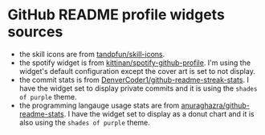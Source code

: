 # GitHub README profile widgets sources

- the skill icons are from [tandpfun/skill-icons](https://github.com/tandpfun/skill-icons).
- the spotify widget is from [kittinan/spotify-github-profile](https://github.com/kittinan/spotify-github-profile). I'm using the widget's default configuration except the cover art is set to not display.
- the commit stats is from [DenverCoder1/github-readme-streak-stats](https://github.com/DenverCoder1/github-readme-streak-stats). I have the widget set to display private commits and it is using the ```shades of purple```  theme.
- the programming langauge usage stats are from [anuraghazra/github-readme-stats](https://github.com/anuraghazra/github-readme-stats). I have the widget set to display as a donut chart and it is also using the ```shades of purple``` theme.
